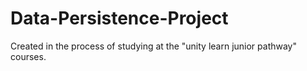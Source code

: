 # Data-Persistence-Project
Created in the process of studying at the "unity learn junior pathway" courses.
